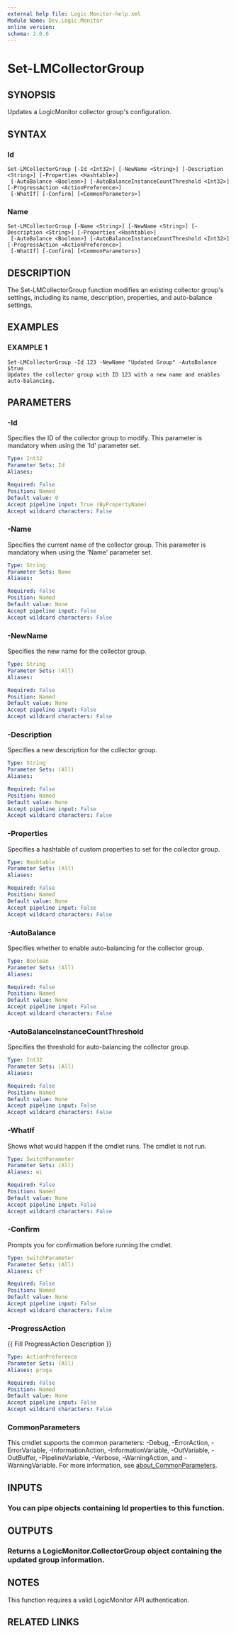 ```yaml
---
external help file: Logic.Monitor-help.xml
Module Name: Dev.Logic.Monitor
online version:
schema: 2.0.0
---
```


# Set-LMCollectorGroup

## SYNOPSIS
Updates a LogicMonitor collector group's configuration.

## SYNTAX

### Id
```
Set-LMCollectorGroup [-Id <Int32>] [-NewName <String>] [-Description <String>] [-Properties <Hashtable>]
 [-AutoBalance <Boolean>] [-AutoBalanceInstanceCountThreshold <Int32>] [-ProgressAction <ActionPreference>]
 [-WhatIf] [-Confirm] [<CommonParameters>]
```

### Name
```
Set-LMCollectorGroup [-Name <String>] [-NewName <String>] [-Description <String>] [-Properties <Hashtable>]
 [-AutoBalance <Boolean>] [-AutoBalanceInstanceCountThreshold <Int32>] [-ProgressAction <ActionPreference>]
 [-WhatIf] [-Confirm] [<CommonParameters>]
```

## DESCRIPTION
The Set-LMCollectorGroup function modifies an existing collector group's settings, including its name, description, properties, and auto-balance settings.

## EXAMPLES

### EXAMPLE 1
```
Set-LMCollectorGroup -Id 123 -NewName "Updated Group" -AutoBalance $true
Updates the collector group with ID 123 with a new name and enables auto-balancing.
```

## PARAMETERS

### -Id
Specifies the ID of the collector group to modify.
This parameter is mandatory when using the 'Id' parameter set.

```yaml
Type: Int32
Parameter Sets: Id
Aliases:

Required: False
Position: Named
Default value: 0
Accept pipeline input: True (ByPropertyName)
Accept wildcard characters: False
```

### -Name
Specifies the current name of the collector group.
This parameter is mandatory when using the 'Name' parameter set.

```yaml
Type: String
Parameter Sets: Name
Aliases:

Required: False
Position: Named
Default value: None
Accept pipeline input: False
Accept wildcard characters: False
```

### -NewName
Specifies the new name for the collector group.

```yaml
Type: String
Parameter Sets: (All)
Aliases:

Required: False
Position: Named
Default value: None
Accept pipeline input: False
Accept wildcard characters: False
```

### -Description
Specifies a new description for the collector group.

```yaml
Type: String
Parameter Sets: (All)
Aliases:

Required: False
Position: Named
Default value: None
Accept pipeline input: False
Accept wildcard characters: False
```

### -Properties
Specifies a hashtable of custom properties to set for the collector group.

```yaml
Type: Hashtable
Parameter Sets: (All)
Aliases:

Required: False
Position: Named
Default value: None
Accept pipeline input: False
Accept wildcard characters: False
```

### -AutoBalance
Specifies whether to enable auto-balancing for the collector group.

```yaml
Type: Boolean
Parameter Sets: (All)
Aliases:

Required: False
Position: Named
Default value: None
Accept pipeline input: False
Accept wildcard characters: False
```

### -AutoBalanceInstanceCountThreshold
Specifies the threshold for auto-balancing the collector group.

```yaml
Type: Int32
Parameter Sets: (All)
Aliases:

Required: False
Position: Named
Default value: None
Accept pipeline input: False
Accept wildcard characters: False
```

### -WhatIf
Shows what would happen if the cmdlet runs.
The cmdlet is not run.

```yaml
Type: SwitchParameter
Parameter Sets: (All)
Aliases: wi

Required: False
Position: Named
Default value: None
Accept pipeline input: False
Accept wildcard characters: False
```

### -Confirm
Prompts you for confirmation before running the cmdlet.

```yaml
Type: SwitchParameter
Parameter Sets: (All)
Aliases: cf

Required: False
Position: Named
Default value: None
Accept pipeline input: False
Accept wildcard characters: False
```

### -ProgressAction
{{ Fill ProgressAction Description }}

```yaml
Type: ActionPreference
Parameter Sets: (All)
Aliases: proga

Required: False
Position: Named
Default value: None
Accept pipeline input: False
Accept wildcard characters: False
```

### CommonParameters
This cmdlet supports the common parameters: -Debug, -ErrorAction, -ErrorVariable, -InformationAction, -InformationVariable, -OutVariable, -OutBuffer, -PipelineVariable, -Verbose, -WarningAction, and -WarningVariable. For more information, see [about_CommonParameters](http://go.microsoft.com/fwlink/?LinkID=113216).

## INPUTS

### You can pipe objects containing Id properties to this function.
## OUTPUTS

### Returns a LogicMonitor.CollectorGroup object containing the updated group information.
## NOTES
This function requires a valid LogicMonitor API authentication.

## RELATED LINKS
